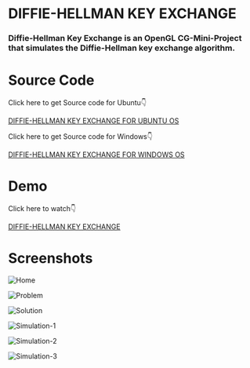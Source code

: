 # DIFFIE-HELLMAN KEY EXCHANGE


### Diffie-Hellman Key Exchange is an OpenGL CG-Mini-Project that simulates the Diffie-Hellman key exchange algorithm.




# Source Code

Click here to get Source code for Ubuntu:point_down:

<a href='https://github.com/praveenhonavar/Diffie-Hellman-Key-Exchange/blob/master/diffie-hellman.c'>
DIFFIE-HELLMAN KEY EXCHANGE FOR UBUNTU OS </a>


Click here to get Source code for Windows:point_down:

<a href='https://github.com/praveenhonavar/Diffie-Hellman-Key-Exchange/blob/master/main.cpp'>
DIFFIE-HELLMAN KEY EXCHANGE FOR WINDOWS OS </a>


# Demo

Click here to watch:point_down:

<a href='https://www.youtube.com/watch?v=ArHO-UPGGg0'> DIFFIE-HELLMAN KEY EXCHANGE </a>


# Screenshots

![Home](https://github.com/praveenhonavar/cg-diffe/blob/master/Screenshots/Screenshot%20(59).png)

![Problem](https://github.com/praveenhonavar/cg-diffe/blob/master/Screenshots/Screenshot%20(60).png)

![Solution](https://github.com/praveenhonavar/cg-diffe/blob/master/Screenshots/Screenshot%20(61).png)

![Simulation-1](https://github.com/praveenhonavar/cg-diffe/blob/master/Screenshots/Screenshot%20(62).png)


![Simulation-2](https://github.com/praveenhonavar/cg-diffe/blob/master/Screenshots/Screenshot%20(63).png)


![Simulation-3](https://github.com/praveenhonavar/cg-diffe/blob/master/Screenshots/Screenshot%20(64).png)





